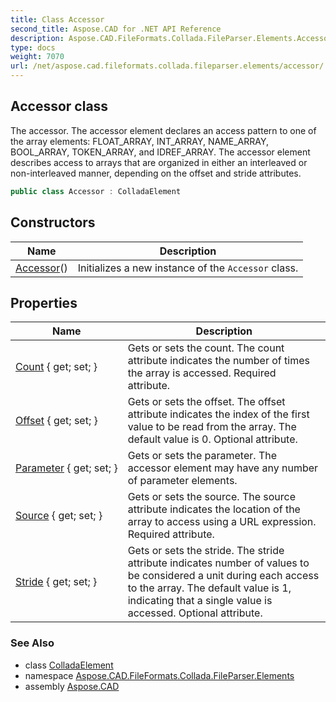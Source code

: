 ```yaml
---
title: Class Accessor
second_title: Aspose.CAD for .NET API Reference
description: Aspose.CAD.FileFormats.Collada.FileParser.Elements.Accessor class. The accessor. The accessor element declares an access pattern to one of the array elements FLOAT_ARRAY INT_ARRAY NAME_ARRAY BOOL_ARRAY TOKEN_ARRAY and IDREF_ARRAY. The accessor element describes access to arrays that are organized in either an interleaved or noninterleaved manner depending on the offset and stride attributes
type: docs
weight: 7070
url: /net/aspose.cad.fileformats.collada.fileparser.elements/accessor/
---
```

## Accessor class

The accessor. The accessor element declares an access pattern to one of the array elements: FLOAT_ARRAY, INT_ARRAY, NAME_ARRAY, BOOL_ARRAY, TOKEN_ARRAY, and IDREF_ARRAY. The accessor element describes access to arrays that are organized in either an interleaved or non-interleaved manner, depending on the offset and stride attributes.

```csharp
public class Accessor : ColladaElement
```

## Constructors

| Name | Description |
| --- | --- |
| [Accessor](accessor/)() | Initializes a new instance of the `Accessor` class. |

## Properties

| Name | Description |
| --- | --- |
| [Count](../../aspose.cad.fileformats.collada.fileparser.elements/accessor/count/) { get; set; } | Gets or sets the count. The count attribute indicates the number of times the array is accessed. Required attribute. |
| [Offset](../../aspose.cad.fileformats.collada.fileparser.elements/accessor/offset/) { get; set; } | Gets or sets the offset. The offset attribute indicates the index of the first value to be read from the array. The default value is 0. Optional attribute. |
| [Parameter](../../aspose.cad.fileformats.collada.fileparser.elements/accessor/parameter/) { get; set; } | Gets or sets the parameter. The accessor element may have any number of parameter elements. |
| [Source](../../aspose.cad.fileformats.collada.fileparser.elements/accessor/source/) { get; set; } | Gets or sets the source. The source attribute indicates the location of the array to access using a URL expression. Required attribute. |
| [Stride](../../aspose.cad.fileformats.collada.fileparser.elements/accessor/stride/) { get; set; } | Gets or sets the stride. The stride attribute indicates number of values to be considered a unit during each access to the array. The default value is 1, indicating that a single value is accessed. Optional attribute. |

### See Also

* class [ColladaElement](../colladaelement/)
* namespace [Aspose.CAD.FileFormats.Collada.FileParser.Elements](../../aspose.cad.fileformats.collada.fileparser.elements/)
* assembly [Aspose.CAD](../../)


